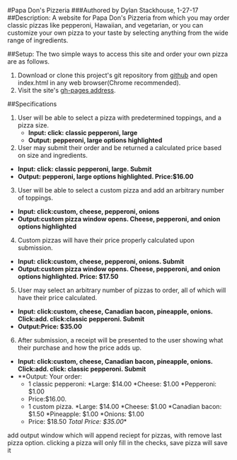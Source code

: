 #Papa Don's Pizzeria
###Authored by Dylan Stackhouse, 1-27-17
##Description:
A website for Papa Don's Pizzeria from which you may order classic pizzas like pepperoni, Hawaiian, and vegetarian, or you can customize your own pizza to your taste by selecting anything from the wide range of ingredients.

##Setup:
The two simple ways to access this site and order your own pizza are as follows.
1. Download or clone this project's git repository from [github](https://github.com/DylanCStack/pizza-objects.git "But how did you get this far without that?") and open index.html in any web browser(Chrome recommended).
2. Visit the site's [gh-pages address](DylanCStack.gihub.io/pizza-objects).

##Specifications
1. User will be able to select a pizza with predetermined toppings, and a pizza size.
    * **Input: click: classic pepperoni, large**
    * **Output: pepperoni, large options highlighted**
2. User may submit their order and be returned a calculated price based on size and ingredients.
  * **Input: click: classic pepperoni, large. Submit**
  * **Output: pepperoni, large options highlighted. Price:$16.00**
3. User will be able to select a custom pizza and add an arbitrary number of toppings.
  * **Input: click:custom, cheese, pepperoni, onions**
  * **Output:custom pizza window opens. Cheese, pepperoni, and onion options highlighted**
4. Custom pizzas will have their price properly calculated upon submission.
  * **Input: click:custom, cheese, pepperoni, onions. Submit**
  * **Output:custom pizza window opens. Cheese, pepperoni, and onion options highlighted. Price: $17.50**
5. User may select an arbitrary number of pizzas to order, all of which will have their price calculated.
  * **Input: click:custom, cheese, Canadian bacon, pineapple, onions. Click:add. click:classic pepperoni. Submit**
  * **Output:Price: $35.00**
6. After submission, a receipt will be presented to the user showing what their purchase and how the price adds up.
  * **Input: click:custom, cheese, Canadian bacon, pineapple, onions. Click:add. click: classic pepperoni. Submit**
  * **Output: Your order:
    * 1 classic pepperoni:
      *Large: $14.00
      *Cheese: $1.00
      *Pepperoni: $1.00
    * Price:$16.00.
    * 1 custom pizza.
      *Large: $14.00
      *Cheese: $1.00
      *Canadian bacon: $1.50
      *Pineapple: $1.00
      *Onions: $1.00
    * Price: $18.50
  *Total Price: $35.00**


  add output window which will append reciept for pizzas, with remove last pizza option. clicking a pizza will only fill in the checks, save pizza will save it
